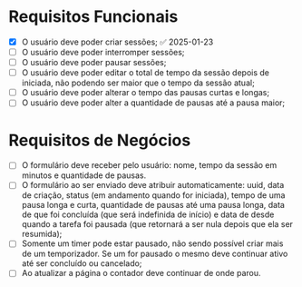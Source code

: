 # Requisitos Funcionais

- [x] O usuário deve poder criar sessões; ✅ 2025-01-23
- [ ] O usuário deve poder interromper sessões;
- [ ] O usuário deve poder pausar sessões;
- [ ] O usuário deve poder editar o total de tempo da sessão depois de iniciada, não podendo ser maior que o tempo da sessão atual;
- [ ] O usuário deve poder alterar o tempo das pausas curtas e longas;
- [ ] O usuário deve poder alter a quantidade de pausas até a pausa maior;

# Requisitos de Negócios

- [ ] O formulário deve receber pelo usuário: nome, tempo da sessão em minutos e quantidade de pausas.
- [ ] O formulário ao ser enviado deve atribuir automaticamente: uuid, data de criação, status (em andamento quando for iniciada), tempo de uma pausa longa e curta, quantidade de pausas até uma pausa longa, data de que foi concluída (que será indefinida de início) e data de desde quando a tarefa foi pausada (que retornará a ser nula depois que ela ser resumida);
- [ ] Somente um timer pode estar pausado, não sendo possível criar mais de um temporizador. Se um for pausado o mesmo deve continuar ativo até ser concluído ou cancelado;
- [ ] Ao atualizar a página o contador deve continuar de onde parou.
